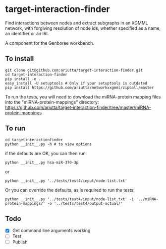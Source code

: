 # target-interaction-finder
Find interactions between nodes and extract subgraphs in an XGMML network, with forgiving resolution of node ids, whether specified as a name, an identifier or an IRI.

A component for the Genboree workbench.

## To install

```
git clone git@github.com:ariutta/target-interaction-finder.git
cd target-interaction-finder
pip install -e .
easy_install -U setuptools # Only if your setuptools is outdated
pip install https://github.com/ariutta/networkxxgmml/zipball/master
```

To run the tests, you will need to download the miRNA-protein mapping files into the "miRNA-protein-mappings" directory: https://github.com/ariutta/target-interaction-finder/tree/master/miRNA-protein-mappings

## To run

```
cd targetinteractionfinder
python __init__.py -h # to view options
```

if the defaults are OK, you can then run:

```
python __init__.py hsa-miR-370-3p
```

or

```
python __init__.py '../tests/test4/input/node-list.txt'
```

Or you can override the defaults, as is required to run the tests:

```
python __init__.py '../tests/test4/input/node-list.txt' -i '../miRNA-protein-mappings/' -o '../tests/test4/output-actual/'
```

## Todo
* [x] Get command line arguments working
* [ ] Test
* [ ] Publish
